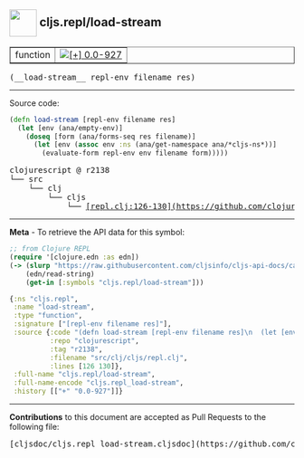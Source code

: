 ## <img width="48px" valign="middle" src="http://i.imgur.com/Hi20huC.png"> cljs.repl/load-stream

 <table border="1">
<tr>

<td>function</td>
<td><a href="https://github.com/cljsinfo/cljs-api-docs/tree/0.0-927"><img valign="middle" alt="[+] 0.0-927" src="https://img.shields.io/badge/+-0.0--927-lightgrey.svg"></a> </td>
</tr>
</table>

 <samp>
(__load-stream__ repl-env filename res)<br>
</samp>

---





Source code:

```clj
(defn load-stream [repl-env filename res]
  (let [env (ana/empty-env)]
    (doseq [form (ana/forms-seq res filename)]
      (let [env (assoc env :ns (ana/get-namespace ana/*cljs-ns*))]
        (evaluate-form repl-env env filename form)))))
```

 <pre>
clojurescript @ r2138
└── src
    └── clj
        └── cljs
            └── <ins>[repl.clj:126-130](https://github.com/clojure/clojurescript/blob/r2138/src/clj/cljs/repl.clj#L126-L130)</ins>
</pre>


---

__Meta__ - To retrieve the API data for this symbol:

```clj
;; from Clojure REPL
(require '[clojure.edn :as edn])
(-> (slurp "https://raw.githubusercontent.com/cljsinfo/cljs-api-docs/catalog/cljs-api.edn")
    (edn/read-string)
    (get-in [:symbols "cljs.repl/load-stream"]))
```

```clj
{:ns "cljs.repl",
 :name "load-stream",
 :type "function",
 :signature ["[repl-env filename res]"],
 :source {:code "(defn load-stream [repl-env filename res]\n  (let [env (ana/empty-env)]\n    (doseq [form (ana/forms-seq res filename)]\n      (let [env (assoc env :ns (ana/get-namespace ana/*cljs-ns*))]\n        (evaluate-form repl-env env filename form)))))",
          :repo "clojurescript",
          :tag "r2138",
          :filename "src/clj/cljs/repl.clj",
          :lines [126 130]},
 :full-name "cljs.repl/load-stream",
 :full-name-encode "cljs.repl_load-stream",
 :history [["+" "0.0-927"]]}

```

---

__Contributions__ to this document are accepted as Pull Requests to the following file:

 <pre>
[cljsdoc/cljs.repl_load-stream.cljsdoc](https://github.com/cljsinfo/cljs-api-docs/blob/master/cljsdoc/cljs.repl_load-stream.cljsdoc)
</pre>

